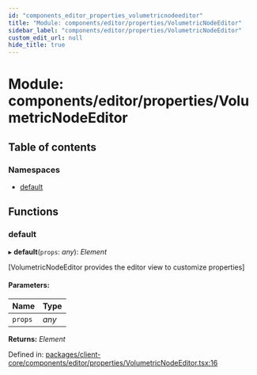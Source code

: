 ```yaml
---
id: "components_editor_properties_volumetricnodeeditor"
title: "Module: components/editor/properties/VolumetricNodeEditor"
sidebar_label: "components/editor/properties/VolumetricNodeEditor"
custom_edit_url: null
hide_title: true
---
```


# Module: components/editor/properties/VolumetricNodeEditor

## Table of contents

### Namespaces

- [default](components_editor_properties_volumetricnodeeditor.default.md)

## Functions

### default

▸ **default**(`props`: *any*): *Element*

[VolumetricNodeEditor provides the editor view to customize properties]

#### Parameters:

Name | Type |
:------ | :------ |
`props` | *any* |

**Returns:** *Element*

Defined in: [packages/client-core/components/editor/properties/VolumetricNodeEditor.tsx:16](https://github.com/xr3ngine/xr3ngine/blob/66a84a950/packages/client-core/components/editor/properties/VolumetricNodeEditor.tsx#L16)
